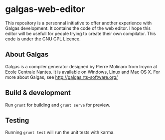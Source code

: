 # galgas-web-editor

This repository is a personnal initiative to offer another experience with Galgas development. It contains the code of the web editor.
I hope this editor will be usefull for people trying to create their own compilator.
This code is under the GNU GPL Licence.

## About Galgas

Galgas is a compiler generator designed by Pierre Molinaro from Ircynn at Ecole Centrale Nantes. It is available on Windows, Linux and Mac OS X. 
For more about Galgas, see http://galgas.rts-software.org/ 

## Build & development

Run `grunt` for building and `grunt serve` for preview.

## Testing

Running `grunt test` will run the unit tests with karma.
